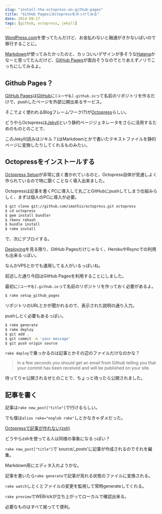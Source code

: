 ```yaml
---
slug: "install-the-octopress-on-github-pages"
title: "GitHub PagesにOctopressをのっけてみる"
date: 2014-09-17
tags: [github, octopress, jekyll]
---
```

[WordPress.com](https://ja.wordpress.com/)を使ってたんだけど、お金払わないと融通がきかないぽいので移行することに。

[Markdown](http://ja.wikipedia.org/wiki/Markdown)が使ってみたかったのと、カッコいいデザインが多そうな[Hatena](http://hatenablog.com/)かなーと思ってたんだけど、[GitHub Pages](https://pages.github.com/)が面白そうなのでとりあえずノリでこっちにしてみるよ。

<!-- more -->

## Github Pages？

[GitHub Pages](https://pages.github.com/)は[GitHub](https://github.com/)に`[ユーザ名].github.io`って名前のリポジトリを作るだけで、pushしたページを外部公開出来るサービス。

そこでよく使われるBlogフレームワーク(?)が[Octopress](http://octopress.org/)らしい。

どうやらOctopressは[Jekyll](http://jekyllrb.com/)という静的ページジェネレータをさらに活用するためのものとのことで、

このJekyll(読みはジキル？)はMarkdownとかで書いたテキストファイルを静的ページに変換したりしてくれるものみたい。

## Octopressをインストールする

[Octopress Setup](http://octopress.org/docs/setup/)が非常に良く書かれているのと、Octopress自体が見通しよく作られているので特に躓くことなく導入出来ました。

Octopressは記事を書くPCに導入して丸ごとGitHubにpushしてしまう仕組みらしく、まずは個人のPCに導入が必要。

``` sh
$ git clone git://github.com/imathis/octopress.git octopress
$ cd octopress
$ gem install bundler
$ rbenv rehash
$ bundle install
$ rake install
```

で、次にデプロイする。

[Deploying](http://octopress.org/docs/deploying/)を見る限り、GitHub Pagesだけじゃなく、HerokuやRsyncでの利用も出来るっぽい。

なんかVPSとかでも運用してる人がいるっぽいね。

前述した通り今回はGitHub Pagesを利用することにしました。

最初に`[ユーザ名].github.io`って名前のリポジトリを作っておく必要があるよ。
``` sh
$ rake setup_github_pages
```

リポジトリのURLとかが聞かれるので、表示された説明の通り入力。

pushしとく必要もあるっぽい。

``` sh
$ rake generate
$ rake deploy
$ git add .
$ git commit -m 'your message'
$ git push origin source
```

`rake deploy`で乗っかるのは記事とかその辺のファイルだけなのかな？

> In a few seconds you should get an email from Github telling you that your commit has been received and will be published on your site.

待ってりゃ公開されるぜとのことで、ちょっと待ったら公開されました。

## 記事を書く

記事は`rake new_post["title"]`で行けるらしい。

でも僕は`alias rake="noglob rake"`しとかなきゃダメだった。

[Octopressで記事が作れない(zsh)](http://ackintosh.github.io/blog/2013/02/02/cant-create-post/)

どうやらzshを使ってる人は同様の事象になるっぽい？

`rake new_post["title"]`で`source/_posts'に記事が作成されるのでそれを編集。

Markdown用にエディタ入れようかな。

記事を書いたら`rake generate`で記事が見れる状態のファイルに変換される。

`rake watch`しとくとファイルの変更を監視して常時generateしてくれる。

`rake preview`でWEBrickが立ち上がってローカルで確認出来る。

必要なものはすべて揃ってて便利。
